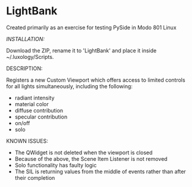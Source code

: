 LightBank
=========


Created primarily as an exercise for testing PySide in Modo 801 Linux


*INSTALLATION:*

Download the ZIP, rename it to 'LightBank' and place it inside ~/.luxology/Scripts.




DESCRIPTION:

Registers a new Custom Viewport which offers access to limited controls for all lights simultaneously, including the following:
- radiant intensity
- material color
- diffuse contribution
- specular contribution
- on/off
- solo



KNOWN ISSUES:

- The QWidget is not deleted when the viewport is closed
- Because of the above, the Scene Item Listener is not removed
- Solo functionality has faulty logic
- The SIL is returning values from the middle of events rather than after their completion
